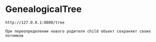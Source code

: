 # GenealogicalTree
```
http://127.0.0.1:8000/tree
```

```
При переопределении нового родителя child объект сохраняет своих потомков
```
